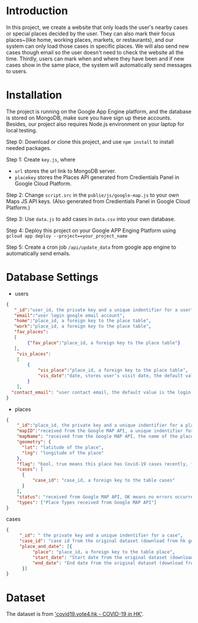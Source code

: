 # Introduction

In this project, we create a website that only loads the user's nearby cases or special places decided by the user. They can also mark their focus places~(like home, working places, markets, or restaurants), and our system can only load those cases in specific places. We will also send new cases though email so the user doesn't need to check the website all the time. Thirdly, users can mark when and where they have been and if new cases show in the same place, the system will automatically send messages to users.

# Installation

The project is running on the Google App Engine platform, and the database is stored on MongoDB, make sure you have sign up these accounts. 
Besides, our project also requires Node.js environment on your laptop for local testing.

Step 0: Download or clone this project, and use `npm install` to install needed packages.

Step 1: Create `key.js`, where

+ `url` stores the url link to MongoDB server.
+ `placekey` stores the Places API generated from Credientials Panel in Google Cloud Platform.

Step 2: 
Change `script.src` in the `publie/js/google-map.js` to your own Maps JS API keys. (Also generated from Credientials Panel in Google Cloud Platform.)

Step 3:
Use `data.js` to add cases in `data.csv` into your own database.

Step 4:
Deploy this project on your Google APP Enging Platform using `gcloud app deploy --project==your_project_name`

Step 5:
Create a cron job `/api/update_data` from google app engine to automatically send emails.

# Database Settings

+ users

```json
{
   "_id":"user_id, the private key and a unique indentifier for a user",
   "email":"user login google email account",
   "home":"place_id, a foreign key to the place table",
   "work":"place_id, a foreign key to the place table",
   "fav_places":
   [
        {"fav_place":"place_id, a foreign key to the place table"}
   ],
    "vis_places":
    [
        {
            "vis_place":"place_id, a foreign key to the place table",
            "vis_date":"date, stores user’s visit date, the default value is today"
        }    
    ],
  "contact_email": "user contact email, the default value is the login gmail account"
}
```
+ places
```json
{
    "_id":"place_id, the private key and a unique indentifier for a place",
    "mapID":"received from the Google MAP API, a unique indentifier for a place", 
    "mapName": "received from the Google MAP API, the name of the place (may be different from the search text)",
    "geometry": {
      "lat": "latitude of the place",
      "lng": "longitude of the place"
    },
    "flag": "bool, true means this place has Covid-19 cases recently, false means this place doesn't have Covid-19 cases recently （e.g. in last 28 days)",
    "cases": [
      {
          "case_id": "case_id, a foreign key to the table cases"
      }
    ],
    "status": "received from Google MAP API, OK means no errors occurred, ZERO_RESULTS means no places be returned",
    "types": ["Place Types received from Google MAP API"]
}    
```
cases
```json
{
     "_id": " the private key and a unique indentifier for a case",
     "case_id": "case id from the original dataset (download from hk gov), a unique and contentious indentifier for a case",
     "place_and_date": [{
          "place": "place_id, a foreign key to the table place",
          "start_date": "Start date from the original dataset (download from hk gov)",
          "end_date": "End date from the original dataset (download from hk gov)"
      }]
}
```

# Dataset

The dataset is from ['covid19.vote4.hk - COVID-19 in HK'](https://wars.vote4.hk/en/about-us).
